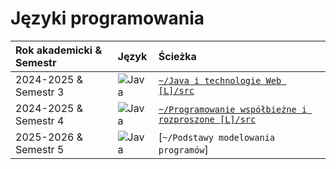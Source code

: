 # Języki programowania

| Rok akademicki & Semestr                       | Język                                           | Ścieżka                                        |
| :----------------------------------------------| :---------------------------------------------- | :--------------------------------------------- |
| 2024-2025 & Semestr 3 | ![Java](https://img.shields.io/badge/Java-087CFA?style=for-the-badge&logo=intellij-idea&logoColor=black) | [`~/Java i technologie Web [L]/src`](<./Java%20i%20technologie%20Web%20[L]/src>) |
| 2024-2025 & Semestr 4 | ![Java](https://img.shields.io/badge/Java-087CFA?style=for-the-badge&logo=intellij-idea&logoColor=black) | [`~/Programowanie współbieżne i rozproszone [L]/src`](<./Programowanie%20współbieżne%20i%20rozproszone%20%5BL%5D/src>) |
| 2025-2026 & Semestr 5 | ![Java](https://img.shields.io/badge/Java-087CFA?style=for-the-badge&logo=intellij-idea&logoColor=black) | [`~/Podstawy modelowania programów`] | 
